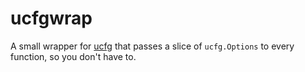 # ucfgwrap

A small wrapper for [ucfg](https://pkg.go.dev/github.com/elastic/go-ucfg) that passes a slice of `ucfg.Options` to every function, so you don't have to.
